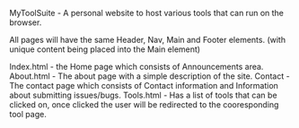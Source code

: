 MyToolSuite - A personal website to host various tools that can run on the browser.


All pages will have the same Header, Nav, Main and Footer elements. (with unique content being placed into the Main element)


Index.html - the Home page which consists of Announcements area.
About.html - The about page with a simple description of the site.
Contact - The contact page which consists of Contact information and Information about submitting issues/bugs.
Tools.html - Has a list of tools that can be clicked on, once clicked the user will be redirected to the cooresponding tool page.
